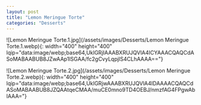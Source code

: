 ```yaml
---
layout: post
title: "Lemon Meringue Torte"
categories: "Desserts"
---
```

![Lemon Meringue Torte.1.jpg](/assets/images/Desserts/Lemon Meringue Torte.1.webp){: width="400" height="400" lqip="data:image/webp;base64,UklGRjIAAABXRUJQVlA4ICYAAACQAQCdASoMABAABUB8JZwAAp1lSGAA/fc2gCvyLqpjlS4CLhAAAA=="}

![Lemon Meringue Torte.2.jpg](/assets/images/Desserts/Lemon Meringue Torte.2.webp){: width="400" height="400" lqip="data:image/webp;base64,UklGRjwAAABXRUJQVlA4IDAAAACQAQCdASoMABAABUB8JZQAAtqeCMAA/muCE0mno9TD4OEBJ/nmzfAG4FPgwAbIAAA="}

